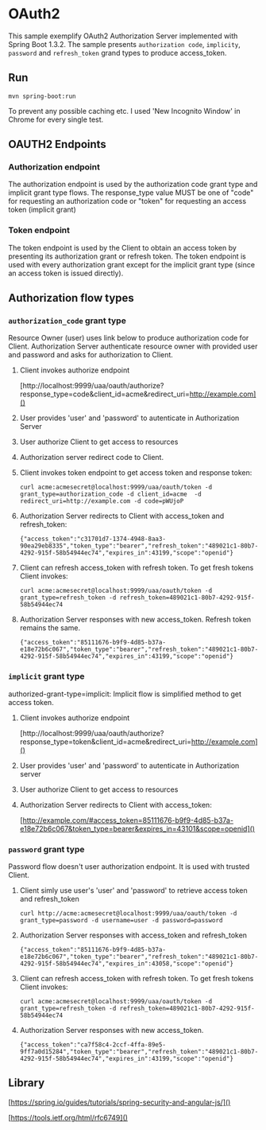 # OAuth2

This sample exemplify OAuth2 Authorization Server implemented with Spring Boot 1.3.2.
The sample presents `authorization code`, `implicity`, `password` and `refresh_token` grand types to produce access_token.

## Run

    mvn spring-boot:run
    
To prevent any possible caching etc. I used 'New Incognito Window' in Chrome for every single test.
 

## OAUTH2 Endpoints

### Authorization endpoint
The authorization endpoint is used by the authorization code grant type and implicit grant type flows. 
The response_type value MUST be one of "code" for requesting an authorization code or "token" for requesting an access token (implicit grant)

### Token endpoint
The token endpoint is used by the Client to obtain an access token by presenting its authorization grant or refresh token.
The token endpoint is used with every authorization grant except for the implicit grant type (since an access token is issued directly).

## Authorization flow types

### `authorization_code` grant type

Resource Owner (user) uses link below to produce authorization code for Client. 
Authorization Server authenticate resource owner with provided user and password and asks for authorization to Client.

1. Client invokes authorize endpoint

    [http://localhost:9999/uaa/oauth/authorize?response_type=code&client_id=acme&redirect_uri=http://example.com]()
    
2. User provides 'user' and 'password' to autenticate in Authorization Server
3. User authorize Client to get access to resources
4. Authorization server redirect code to Client. 
5. Client invokes token endpoint to get access token and response token:

    ```
    curl acme:acmesecret@localhost:9999/uaa/oauth/token -d grant_type=authorization_code -d client_id=acme  -d redirect_uri=http://example.com -d code=pWUjoP
    ```
    
6. Authorization Server redirects to Client with access_token and refresh_token:

    ```
    {"access_token":"c31701d7-1374-4948-8aa3-90ea29eb8335","token_type":"bearer","refresh_token":"489021c1-80b7-4292-915f-58b54944ec74","expires_in":43199,"scope":"openid"}
    ```
    
7. Client can refresh access_token with refresh token. To get fresh tokens Client invokes:

    ```
    curl acme:acmesecret@localhost:9999/uaa/oauth/token -d grant_type=refresh_token -d refresh_token=489021c1-80b7-4292-915f-58b54944ec74
    ```
8. Authorization Server responses with new access_token. Refresh token remains the same.
    ```
    {"access_token":"85111676-b9f9-4d85-b37a-e18e72b6c067","token_type":"bearer","refresh_token":"489021c1-80b7-4292-915f-58b54944ec74","expires_in":43199,"scope":"openid"}
    ```
    

### `implicit` grant type 
authorized-grant-type=implicit:
Implicit flow is simplified method to get access token.

1. Client invokes authorize endpoint

    [http://localhost:9999/uaa/oauth/authorize?response_type=token&client_id=acme&redirect_uri=http://example.com]()

2. User provides 'user' and 'password' to autenticate in Authorization server
3. User authorize Client to get access to resources
4. Authorization Server redirects to Client with access_token:

    [http://example.com/#access_token=85111676-b9f9-4d85-b37a-e18e72b6c067&token_type=bearer&expires_in=43101&scope=openid]()



### `password` grant type
Password flow doesn't user authorization endpoint. It is used with trusted Client.
1. Client simly use user's 'user' and 'password' to retrieve access token and refresh_token

    ```
    curl http://acme:acmesecret@localhost:9999/uaa/oauth/token -d grant_type=password -d username=user -d password=password
    ```
    
2. Authorization Server responses with access_token and refresh_token
    
    ```
    {"access_token":"85111676-b9f9-4d85-b37a-e18e72b6c067","token_type":"bearer","refresh_token":"489021c1-80b7-4292-915f-58b54944ec74","expires_in":43058,"scope":"openid"}
    ```
    
3. Client can refresh access_token with refresh token. To get fresh tokens Client invokes:
    
    ```
    curl acme:acmesecret@localhost:9999/uaa/oauth/token -d grant_type=refresh_token -d refresh_token=489021c1-80b7-4292-915f-58b54944ec74
    ```
4. Authorization Server responses with new access_token.

    ```
    {"access_token":"ca7f58c4-2ccf-4ffa-89e5-9ff7a0d15284","token_type":"bearer","refresh_token":"489021c1-80b7-4292-915f-58b54944ec74","expires_in":43199,"scope":"openid"}
    ```
    
## Library
[https://spring.io/guides/tutorials/spring-security-and-angular-js/]()

[https://tools.ietf.org/html/rfc6749]()
    
    